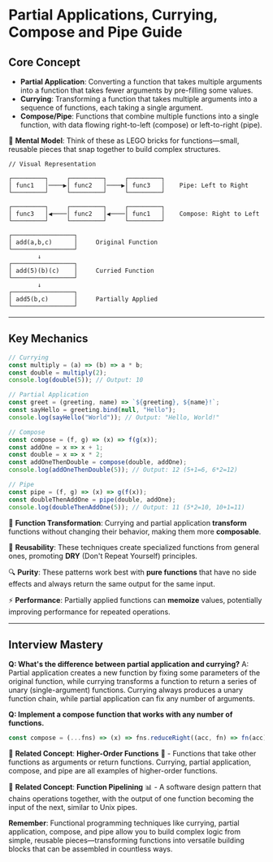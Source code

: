 # Partial Applications, Currying, Compose and Pipe Guide

## Core Concept

- **Partial Application**: Converting a function that takes multiple arguments into a function that takes fewer arguments by pre-filling some values.
- **Currying**: Transforming a function that takes multiple arguments into a sequence of functions, each taking a single argument.
- **Compose/Pipe**: Functions that combine multiple functions into a single function, with data flowing right-to-left (compose) or left-to-right (pipe).

🧩 **Mental Model**: Think of these as LEGO bricks for functions—small, reusable pieces that snap together to build complex structures.

```
// Visual Representation

┌─────────┐     ┌─────────┐     ┌─────────┐
│ func1   │────▶│ func2   │────▶│ func3   │    Pipe: Left to Right
└─────────┘     └─────────┘     └─────────┘

┌─────────┐     ┌─────────┐     ┌─────────┐
│ func3   │◀────│ func2   │◀────│ func1   │    Compose: Right to Left
└─────────┘     └─────────┘     └─────────┘

┌─────────────────┐
│ add(a,b,c)      │     Original Function
└─────────────────┘
        ↓
┌─────────────────┐
│ add(5)(b)(c)    │     Curried Function
└─────────────────┘
        ↓
┌─────────────────┐
│ add5(b,c)       │     Partially Applied
└─────────────────┘
```

---

## Key Mechanics

```javascript
// Currying
const multiply = (a) => (b) => a * b;
const double = multiply(2);
console.log(double(5)); // Output: 10

// Partial Application
const greet = (greeting, name) => `${greeting}, ${name}!`;
const sayHello = greeting.bind(null, "Hello");
console.log(sayHello("World")); // Output: "Hello, World!"

// Compose
const compose = (f, g) => (x) => f(g(x));
const addOne = x => x + 1;
const double = x => x * 2;
const addOneThenDouble = compose(double, addOne);
console.log(addOneThenDouble(5)); // Output: 12 (5+1=6, 6*2=12)

// Pipe
const pipe = (f, g) => (x) => g(f(x));
const doubleThenAddOne = pipe(double, addOne);
console.log(doubleThenAddOne(5)); // Output: 11 (5*2=10, 10+1=11)
```

🔄 **Function Transformation**: Currying and partial application **transform** functions without changing their behavior, making them more **composable**.

🧰 **Reusability**: These techniques create specialized functions from general ones, promoting **DRY** (Don't Repeat Yourself) principles.

🔍 **Purity**: These patterns work best with **pure functions** that have no side effects and always return the same output for the same input.

⚡ **Performance**: Partially applied functions can **memoize** values, potentially improving performance for repeated operations.

---

## Interview Mastery

**Q: What's the difference between partial application and currying?**
A: Partial application creates a new function by fixing some parameters of the original function, while currying transforms a function to return a series of unary (single-argument) functions. Currying always produces a unary function chain, while partial application can fix any number of arguments.

**Q: Implement a compose function that works with any number of functions.**
```javascript
const compose = (...fns) => (x) => fns.reduceRight((acc, fn) => fn(acc), x);
```

🔗 **Related Concept**: **Higher-Order Functions** 🚀 - Functions that take other functions as arguments or return functions. Currying, partial application, compose, and pipe are all examples of higher-order functions.

🔄 **Related Concept**: **Function Pipelining** 📊 - A software design pattern that chains operations together, with the output of one function becoming the input of the next, similar to Unix pipes.

**Remember**: Functional programming techniques like currying, partial application, compose, and pipe allow you to build complex logic from simple, reusable pieces—transforming functions into versatile building blocks that can be assembled in countless ways.
